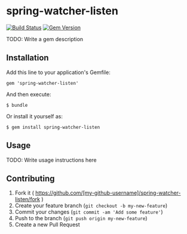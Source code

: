 # spring-watcher-listen

[![Build Status](https://travis-ci.org/jonleight/spring-watcher-listen.png?branch=master)](https://travis-ci.org/jonleighton/spring-watcher-listen)
[![Gem Version](https://badge.fury.io/rb/spring-watcher-listen.png)](http://badge.fury.io/rb/spring-watcher-listen)

TODO: Write a gem description

## Installation

Add this line to your application's Gemfile:

    gem 'spring-watcher-listen'

And then execute:

    $ bundle

Or install it yourself as:

    $ gem install spring-watcher-listen

## Usage

TODO: Write usage instructions here

## Contributing

1. Fork it ( https://github.com/[my-github-username]/spring-watcher-listen/fork )
2. Create your feature branch (`git checkout -b my-new-feature`)
3. Commit your changes (`git commit -am 'Add some feature'`)
4. Push to the branch (`git push origin my-new-feature`)
5. Create a new Pull Request

